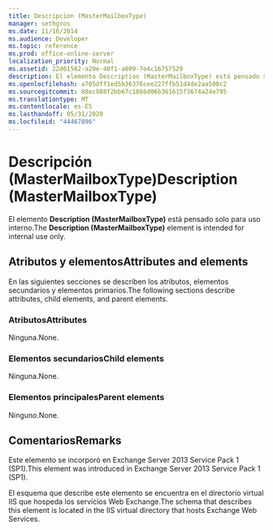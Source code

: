 ```yaml
---
title: Descripción (MasterMailboxType)
manager: sethgros
ms.date: 11/16/2014
ms.audience: Developer
ms.topic: reference
ms.prod: office-online-server
localization_priority: Normal
ms.assetid: 22d61562-a20e-40f1-a809-7e4c16757520
description: El elemento Description (MasterMailboxType) está pensado solo para uso interno.
ms.openlocfilehash: a705dff1ed5b36376cee227ffb51d4de2aa500c2
ms.sourcegitcommit: 88ec988f2bb67c1866d06b361615f3674a24e795
ms.translationtype: MT
ms.contentlocale: es-ES
ms.lasthandoff: 05/31/2020
ms.locfileid: "44467896"
---
```

# <a name="description-mastermailboxtype"></a><span data-ttu-id="bc49b-103">Descripción (MasterMailboxType)</span><span class="sxs-lookup"><span data-stu-id="bc49b-103">Description (MasterMailboxType)</span></span>

<span data-ttu-id="bc49b-104">El elemento **Description (MasterMailboxType)** está pensado solo para uso interno.</span><span class="sxs-lookup"><span data-stu-id="bc49b-104">The **Description (MasterMailboxType)** element is intended for internal use only.</span></span> 

## <a name="attributes-and-elements"></a><span data-ttu-id="bc49b-105">Atributos y elementos</span><span class="sxs-lookup"><span data-stu-id="bc49b-105">Attributes and elements</span></span>

<span data-ttu-id="bc49b-106">En las siguientes secciones se describen los atributos, elementos secundarios y elementos primarios.</span><span class="sxs-lookup"><span data-stu-id="bc49b-106">The following sections describe attributes, child elements, and parent elements.</span></span>
  
### <a name="attributes"></a><span data-ttu-id="bc49b-107">Atributos</span><span class="sxs-lookup"><span data-stu-id="bc49b-107">Attributes</span></span>

<span data-ttu-id="bc49b-108">Ninguna.</span><span class="sxs-lookup"><span data-stu-id="bc49b-108">None.</span></span>
  
### <a name="child-elements"></a><span data-ttu-id="bc49b-109">Elementos secundarios</span><span class="sxs-lookup"><span data-stu-id="bc49b-109">Child elements</span></span>

<span data-ttu-id="bc49b-110">Ninguna.</span><span class="sxs-lookup"><span data-stu-id="bc49b-110">None.</span></span>
  
### <a name="parent-elements"></a><span data-ttu-id="bc49b-111">Elementos principales</span><span class="sxs-lookup"><span data-stu-id="bc49b-111">Parent elements</span></span>

<span data-ttu-id="bc49b-112">Ninguno.</span><span class="sxs-lookup"><span data-stu-id="bc49b-112">None.</span></span>
  
## <a name="remarks"></a><span data-ttu-id="bc49b-113">Comentarios</span><span class="sxs-lookup"><span data-stu-id="bc49b-113">Remarks</span></span>

<span data-ttu-id="bc49b-114">Este elemento se incorporó en Exchange Server 2013 Service Pack 1 (SP1).</span><span class="sxs-lookup"><span data-stu-id="bc49b-114">This element was introduced in Exchange Server 2013 Service Pack 1 (SP1).</span></span>
  
<span data-ttu-id="bc49b-115">El esquema que describe este elemento se encuentra en el directorio virtual IIS que hospeda los servicios Web Exchange.</span><span class="sxs-lookup"><span data-stu-id="bc49b-115">The schema that describes this element is located in the IIS virtual directory that hosts Exchange Web Services.</span></span>
  

